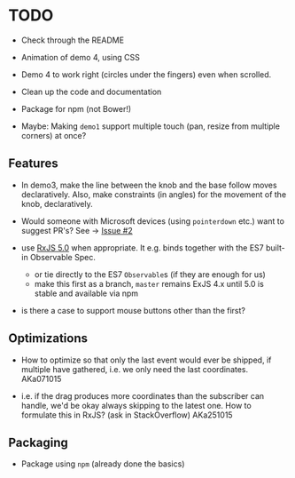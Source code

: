 # TODO

- Check through the README

- Animation of demo 4, using CSS

- Demo 4 to work right (circles under the fingers) even when scrolled.	
- Clean up the code and documentation

- Package for npm (not Bower!)

- Maybe: Making `demo1` support multiple touch (pan, resize from multiple corners) at once?

## Features

- In demo3, make the line between the knob and the base follow moves declaratively. Also, make constraints (in angles) for the movement of the knob, declaratively.

- Would someone with Microsoft devices (using `pointerdown` etc.) want to suggest PR's? See -> [Issue #2](https://github.com/akauppi/svg.rx.js/issues/2)

- use [RxJS 5.0](https://github.com/ReactiveX/RxJS) when appropriate. It e.g. binds together with the ES7 built-in Observable Spec.

  - or tie directly to the ES7 `Observable`s (if they are enough for us)
  - make this first as a branch, `master` remains ExJS 4.x until 5.0 is stable and available via npm

- is there a case to support mouse buttons other than the first?


## Optimizations
 
- How to optimize so that only the last event would ever be shipped, if multiple have gathered, i.e. we only need the last coordinates. AKa071015
 
- i.e. if the drag produces more coordinates than the subscriber can handle, we'd be okay always skipping to the latest one. How to formulate this in RxJS? (ask in StackOverflow) AKa251015
 
## Packaging

- Package using `npm` (already done the basics)

<!--
Note: We're not very pleased with Bower overall. If you have suggestions on better packaging framework, please suggest (or better yet, pass a PR). AKa131215 
-->

<br />

